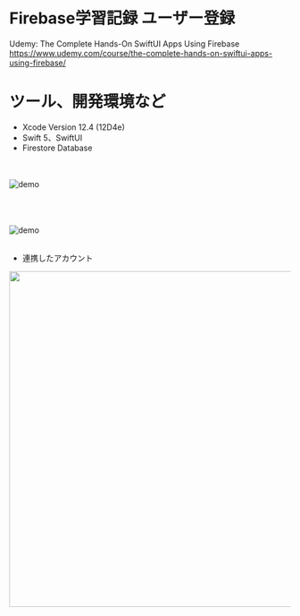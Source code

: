 # Firebase学習記録  ユーザー登録
Udemy: The Complete Hands-On SwiftUI Apps Using Firebase  
https://www.udemy.com/course/the-complete-hands-on-swiftui-apps-using-firebase/

# ツール、開発環境など
- Xcode Version 12.4 (12D4e)
- Swift 5、SwiftUI
- Firestore Database

<br><br>
![demo](https://github.com/YamamotoDesu/FungiFinder/blob/main/CreateAccount.gif)
<br><br>

<br><br>
![demo](https://github.com/YamamotoDesu/FungiFinder/blob/main/Login.gif)
<br><br>

- 連携したアカウント
<img src="https://user-images.githubusercontent.com/47273077/122634259-1c59ce80-d118-11eb-8d0a-a9b6ae615548.png" width="600">
<br><br>
